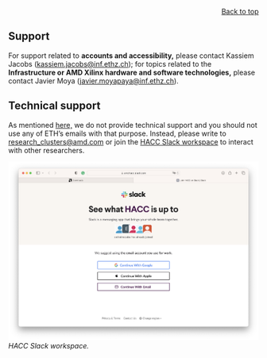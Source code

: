 <div id="readme" class="Box-body readme blob js-code-block-container">
<article class="markdown-body entry-content p-3 p-md-6" itemprop="text">
<p align="right">
<a href="https://github.com/fpgasystems/hacc#--heterogenous-accelerated-compute-cluster">Back to top</a>
</p>

# Support

For support related to **accounts and accessibility,** please contact Kassiem Jacobs ([kassiem.jacobs@inf.ethz.ch](mailto:kassiem.jacobs@inf.ethz.ch)); for topics related to the **Infrastructure or AMD Xilinx hardware and software technologies,** please contact Javier Moya ([javier.moyapaya@inf.ethz.ch](mailto:javier.moyapaya@inf.ethz.ch)).

## Technical support
As mentioned [here,](https://www.xilinx.com/member/xup_research_clusters.html) we do not provide technical support and you should not use any of ETH’s emails with that purpose. Instead, please write to [research_clusters@amd.com](mailto:research_clusters@amd.com) or join the [HACC Slack workspace](https://join.slack.com/t/xaccworkspace/shared_invite/zt-o2xkrmj6-51z5BlI5WCBjwgpFXbO6Kw) to interact with other researchers. 

![HACC Slack workspace.](../imgs/slack.png "HACC Slack workspace.")
*HACC Slack workspace.*